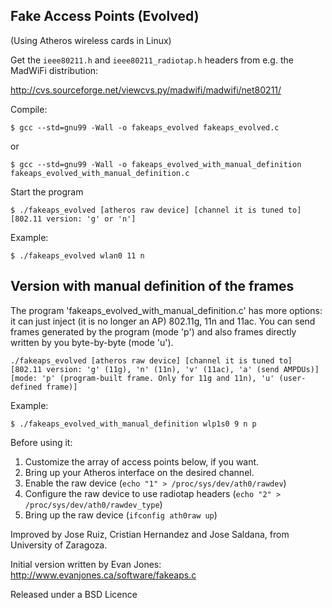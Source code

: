 Fake Access Points (Evolved)
----------------------------
(Using Atheros wireless cards in Linux)

Get the `ieee80211.h` and `ieee80211_radiotap.h` headers from e.g. the MadWiFi distribution:

http://cvs.sourceforge.net/viewcvs.py/madwifi/madwifi/net80211/

Compile:

```
$ gcc --std=gnu99 -Wall -o fakeaps_evolved fakeaps_evolved.c
```
or
```
$ gcc --std=gnu99 -Wall -o fakeaps_evolved_with_manual_definition fakeaps_evolved_with_manual_definition.c
```

Start the program

```
$ ./fakeaps_evolved [atheros raw device] [channel it is tuned to] [802.11 version: 'g' or 'n']
```
Example:
```
$ ./fakeaps_evolved wlan0 11 n
```


Version with manual definition of the frames
--------------------------------------------
The program 'fakeaps_evolved_with_manual_definition.c' has more options: it can just inject (it is no longer an AP) 802.11g, 11n and 11ac. You can send frames generated by the program (mode 'p') and also frames directly written by you byte-by-byte (mode 'u').

```
./fakeaps_evolved [atheros raw device] [channel it is tuned to] [802.11 version: 'g' (11g), 'n' (11n), 'v' (11ac), 'a' (send AMPDUs)] [mode: 'p' (program-built frame. Only for 11g and 11n), 'u' (user-defined frame)]
```
Example:
```
$ ./fakeaps_evolved_with_manual_definition wlp1s0 9 n p
```

Before using it:
1. Customize the array of access points below, if you want.
2. Bring up your Atheros interface on the desired channel.
3. Enable the raw device (`echo "1" > /proc/sys/dev/ath0/rawdev`)
4. Configure the raw device to use radiotap headers (`echo "2" > /proc/sys/dev/ath0/rawdev_type`)
5. Bring up the raw device (`ifconfig ath0raw up`)


Improved by Jose Ruiz, Cristian Hernandez and Jose Saldana, from University of Zaragoza.

Initial version written by Evan Jones: http://www.evanjones.ca/software/fakeaps.c

Released under a BSD Licence

